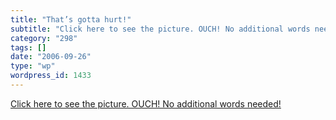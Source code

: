 ```yaml
---
title: "That’s gotta hurt!"
subtitle: "Click here to see the picture. OUCH! No additional words needed!"
category: "298"
tags: []
date: "2006-09-26"
type: "wp"
wordpress_id: 1433
---
```

[Click here to see the picture. OUCH! No additional words needed!](http://news.yahoo.com/news?tmpl=story&ncid=1756&e=1&u=/060925/483/94605a30a119437eae54d106aaa3330b)